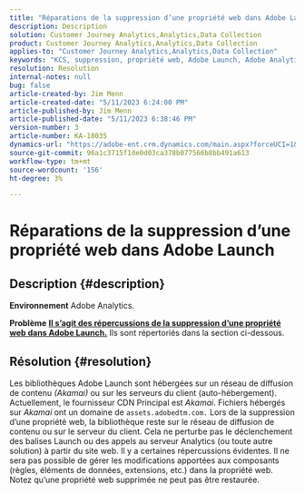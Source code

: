 ```yaml
---
title: "Réparations de la suppression d’une propriété web dans Adobe Launch"
description: Description
solution: Customer Journey Analytics,Analytics,Data Collection
product: Customer Journey Analytics,Analytics,Data Collection
applies-to: "Customer Journey Analytics,Analytics,Data Collection"
keywords: "KCS, suppression, propriété web, Adobe Launch, Adobe Analytics, collecte de données, FAQ"
resolution: Resolution
internal-notes: null
bug: false
article-created-by: Jim Menn
article-created-date: "5/11/2023 6:24:00 PM"
article-published-by: Jim Menn
article-published-date: "5/11/2023 6:38:46 PM"
version-number: 3
article-number: KA-18035
dynamics-url: "https://adobe-ent.crm.dynamics.com/main.aspx?forceUCI=1&pagetype=entityrecord&etn=knowledgearticle&id=36483cfe-28f0-ed11-8849-6045bd006295"
source-git-commit: 96a1c3715f1de0d03ca378b077566b8bb491a613
workflow-type: tm+mt
source-wordcount: '156'
ht-degree: 3%

---
```


# Réparations de la suppression d’une propriété web dans Adobe Launch

## Description {#description}


<b>Environnement</b>
Adobe Analytics.

<b>Problème</b>
<u><b>Il s’agit des répercussions de la suppression d’une propriété web dans Adobe Launch.</b></u>
Ils sont répertoriés dans la section ci-dessous.


## Résolution {#resolution}


Les bibliothèques Adobe Launch sont hébergées sur un réseau de diffusion de contenu *(Akamai)* ou sur les serveurs du client (auto-hébergement).
Actuellement, le fournisseur CDN Principal est *Akamai*.
Fichiers hébergés sur *Akamai* ont un domaine de `assets.adobedtm.com.` Lors de la suppression d’une propriété web, la bibliothèque reste sur le réseau de diffusion de contenu ou sur le serveur du client.
Cela ne perturbe pas le déclenchement des balises Launch ou des appels au serveur Analytics (ou toute autre solution) à partir du site web.
Il y a certaines répercussions évidentes.
Il ne sera pas possible de gérer les modifications apportées aux composants (règles, éléments de données, extensions, etc.) dans la propriété web.
Notez qu’une propriété web supprimée ne peut pas être restaurée.
